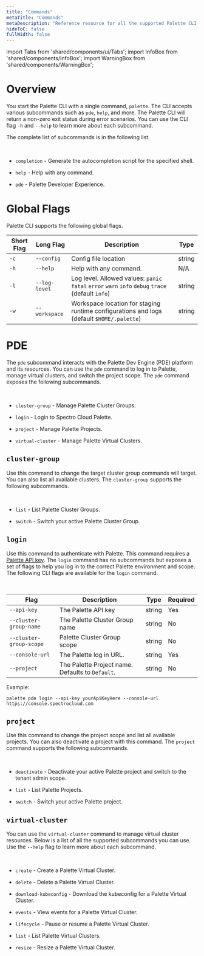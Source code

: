```yaml
---
title: "Commands"
metaTitle: "Commands"
metaDescription: "Reference resource for all the supported Palette CLI commands."
hideToC: false
fullWidth: false
---
```


import Tabs from 'shared/components/ui/Tabs';
import InfoBox from 'shared/components/InfoBox';
import WarningBox from 'shared/components/WarningBox';


# Overview

You start the Palette CLI with a single command, `palette`. The CLI accepts various subcommands such as `pde`, `help`, and more. The Palette CLI will return a non-zero exit status during error scenarios. You can use the CLI flag `-h` and `--help` to learn more about each subcommand.

The complete list of subcommands is in the following list.

<br />

  * `completion` - Generate the autocompletion script for the specified shell.


  * `help`       -   Help with any command.


  * `pde`        -   Palette Developer Experience.



# Global Flags

Palette CLI supports the following global flags.

| Short Flag | Long Flag              | Description                                                              | Type    |
|------------|------------------------|--------------------------------------------------------------------------|---------|
| `-c`       | `--config`      | Config file location                                                     | string  |
| `-h`       | `--help`               | Help with any command.                                                         | N/A     |
| `-l`       | `--log-level`   | Log level. Allowed values: `panic` `fatal` `error` `warn` `info` `debug` `trace` (default `info`) | string |
| `-w`       | `--workspace`   | Workspace location for staging runtime configurations and logs (default `$HOME/.palette`) |   string      |      



# PDE

The `pde` subcommand interacts with the Palette Dev Engine (PDE) platform and its resources. You can use the `pde` command to log in to Palette, manage virtual clusters, and switch the project scope. The `pde` command exposes the following subcommands.

  <br />

  * `cluster-group` -   Manage Palette Cluster Groups.


  * `login`         -   Login to Spectro Cloud Palette. 


  * `project`       -   Manage Palette Projects. 


  * `virtual-cluster` - Manage Palette Virtual Clusters.


## `cluster-group`

Use this command to change the target cluster group commands will target. You can also list all available clusters. The `cluster-group` supports the following subcommands.

  <br />

  * `list`   -      List Palette Cluster Groups.



  * `switch` -      Switch your active Palette Cluster Group.



## `login`

Use this command to authenticate with Palette. This command requires a [Palette API key](/user-management/user-authentication/#api-key). The `login` command has no subcommands but exposes a set of flags to help you log in to the correct Palette environment and scope. The following CLI flags are available for the `login` command.

  <br />

  | Flag                    | Description                                          | Type | Required |
  |-------------------------|------------------------------------------------------|------|----------|
  | `--api-key`             | The Palette API key                                  |  string    | Yes |
  | `--cluster-group-name`  | The Palette Cluster Group name                        |  string    |   No       |
  | `--cluster-group-scope` | Palette Cluster Group scope                           |   string   | No |
  | `--console-url`         | The Palette log in URL.                              |  string    | Yes |
  | `--project`             | The Palette Project name. Defaults to `Default`.    |    string  |     No     |



  Example:

  ```shell
  palette pde login --api-key yourApiKeyHere --console-url https://console.spectrocloud.com
  ```

## `project`

Use this command to change the project scope and list all available projects. You can also deactivate a project with this command. The `project` command supports the following subcommands.


  <br />

  * `deactivate` -  Deactivate your active Palette project and switch to the tenant admin scope.


  * `list`   -      List Palette Projects.


  * `switch` -      Switch your active Palette project.


## `virtual-cluster`

You can use the `virtual-cluster` command to manage virtual cluster resources. Below is a list of all the supported subcommands you can use. Use the `--help` flag to learn more about each subcommand.

  <br />

- `create` - Create a Palette Virtual Cluster.


- `delete` - Delete a Palette Virtual Cluster.


- `download-kubeconfig` - Download the kubeconfig for a Palette Virtual Cluster.


- `events` - View events for a Palette Virtual Cluster.


- `lifecycle` - Pause or resume a Palette Virtual Cluster.


- `list` - List Palette Virtual Clusters.


- `resize` - Resize a Palette Virtual Cluster.



<br />